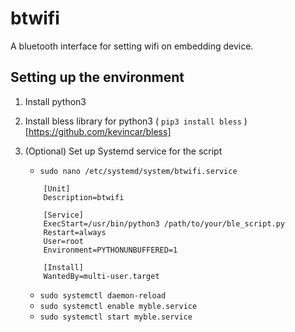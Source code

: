 # btwifi

A bluetooth interface for setting wifi on embedding device.

## Setting up the environment

1. Install python3
 <!--  mark down link to `` -->
2. Install bless library for python3 ( `pip3 install bless` )[https://github.com/kevincar/bless]
3. (Optional) Set up Systemd service for the script

    - `sudo nano /etc/systemd/system/btwifi.service`

    ```
        [Unit]
        Description=btwifi

        [Service]
        ExecStart=/usr/bin/python3 /path/to/your/ble_script.py
        Restart=always
        User=root
        Environment=PYTHONUNBUFFERED=1

        [Install]
        WantedBy=multi-user.target
    ```

    - `sudo systemctl daemon-reload`
    - `sudo systemctl enable myble.service`
    - `sudo systemctl start myble.service`
